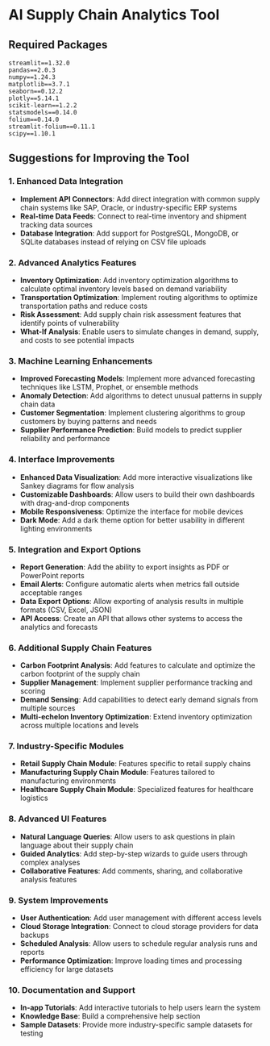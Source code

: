 # AI Supply Chain Analytics Tool

## Required Packages
```
streamlit==1.32.0
pandas==2.0.3
numpy==1.24.3
matplotlib==3.7.1
seaborn==0.12.2
plotly==5.14.1
scikit-learn==1.2.2
statsmodels==0.14.0
folium==0.14.0
streamlit-folium==0.11.1
scipy==1.10.1
```

## Suggestions for Improving the Tool

### 1. Enhanced Data Integration
- **Implement API Connectors**: Add direct integration with common supply chain systems like SAP, Oracle, or industry-specific ERP systems
- **Real-time Data Feeds**: Connect to real-time inventory and shipment tracking data sources
- **Database Integration**: Add support for PostgreSQL, MongoDB, or SQLite databases instead of relying on CSV file uploads

### 2. Advanced Analytics Features
- **Inventory Optimization**: Add inventory optimization algorithms to calculate optimal inventory levels based on demand variability
- **Transportation Optimization**: Implement routing algorithms to optimize transportation paths and reduce costs
- **Risk Assessment**: Add supply chain risk assessment features that identify points of vulnerability
- **What-If Analysis**: Enable users to simulate changes in demand, supply, and costs to see potential impacts

### 3. Machine Learning Enhancements
- **Improved Forecasting Models**: Implement more advanced forecasting techniques like LSTM, Prophet, or ensemble methods
- **Anomaly Detection**: Add algorithms to detect unusual patterns in supply chain data
- **Customer Segmentation**: Implement clustering algorithms to group customers by buying patterns and needs
- **Supplier Performance Prediction**: Build models to predict supplier reliability and performance

### 4. Interface Improvements
- **Enhanced Data Visualization**: Add more interactive visualizations like Sankey diagrams for flow analysis
- **Customizable Dashboards**: Allow users to build their own dashboards with drag-and-drop components
- **Mobile Responsiveness**: Optimize the interface for mobile devices
- **Dark Mode**: Add a dark theme option for better usability in different lighting environments

### 5. Integration and Export Options
- **Report Generation**: Add the ability to export insights as PDF or PowerPoint reports
- **Email Alerts**: Configure automatic alerts when metrics fall outside acceptable ranges
- **Data Export Options**: Allow exporting of analysis results in multiple formats (CSV, Excel, JSON)
- **API Access**: Create an API that allows other systems to access the analytics and forecasts

### 6. Additional Supply Chain Features
- **Carbon Footprint Analysis**: Add features to calculate and optimize the carbon footprint of the supply chain
- **Supplier Management**: Implement supplier performance tracking and scoring
- **Demand Sensing**: Add capabilities to detect early demand signals from multiple sources
- **Multi-echelon Inventory Optimization**: Extend inventory optimization across multiple locations and levels

### 7. Industry-Specific Modules
- **Retail Supply Chain Module**: Features specific to retail supply chains
- **Manufacturing Supply Chain Module**: Features tailored to manufacturing environments
- **Healthcare Supply Chain Module**: Specialized features for healthcare logistics

### 8. Advanced UI Features
- **Natural Language Queries**: Allow users to ask questions in plain language about their supply chain
- **Guided Analytics**: Add step-by-step wizards to guide users through complex analyses
- **Collaborative Features**: Add comments, sharing, and collaborative analysis features

### 9. System Improvements
- **User Authentication**: Add user management with different access levels
- **Cloud Storage Integration**: Connect to cloud storage providers for data backups
- **Scheduled Analysis**: Allow users to schedule regular analysis runs and reports
- **Performance Optimization**: Improve loading times and processing efficiency for large datasets

### 10. Documentation and Support
- **In-app Tutorials**: Add interactive tutorials to help users learn the system
- **Knowledge Base**: Build a comprehensive help section
- **Sample Datasets**: Provide more industry-specific sample datasets for testing